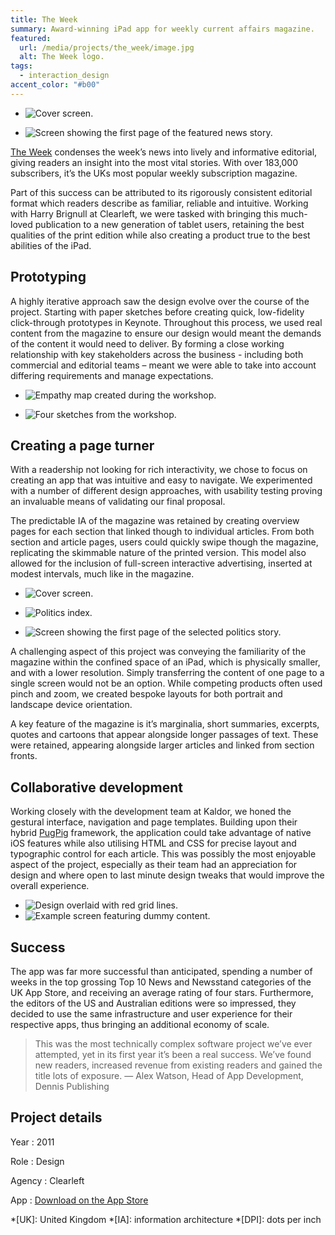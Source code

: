 ```yaml
---
title: The Week
summary: Award-winning iPad app for weekly current affairs magazine.
featured:
  url: /media/projects/the_week/image.jpg
  alt: The Week logo.
tags:
  - interaction_design
accent_color: "#b00"
---
```


- ![Cover screen.](/media/projects/the_week/cover.png#screenshot)

- ![Screen showing the first page of the featured news story.](/media/projects/the_week/story.png#screenshot)

[The Week][1] condenses the week’s news into lively and informative editorial, giving readers an insight into the most vital stories. With over 183,000 subscribers, it’s the UKs most popular weekly subscription magazine.

Part of this success can be attributed to its rigorously consistent editorial format which readers describe as familiar, reliable and intuitive. Working with Harry Brignull at Clearleft, we were tasked with bringing this much-loved publication to a new generation of tablet users, retaining the best qualities of the print edition while also creating a product true to the best abilities of the iPad.

## Prototyping

A highly iterative approach saw the design evolve over the course of the project. Starting with paper sketches before creating quick, low-fidelity click-through prototypes in Keynote. Throughout this process, we used real content from the magazine to ensure our design would meant the demands of the content it would need to deliver. By forming a close working relationship with key stakeholders across the business - including both commercial and editorial teams – meant we were able to take into account differing requirements and manage expectations.

- ![Empathy map created during the workshop.](/media/projects/the_week/empathy_map.jpg)

- ![Four sketches from the workshop.](/media/projects/the_week/workshop_sketches.jpg)

## Creating a page turner

With a readership not looking for rich interactivity, we chose to focus on creating an app that was intuitive and easy to navigate. We experimented with a number of different design approaches, with usability testing proving an invaluable means of validating our final proposal.

The predictable IA of the magazine was retained by creating overview pages for each section that linked though to individual articles. From both section and article pages, users could quickly swipe though the magazine, replicating the skimmable nature of the printed version. This model also allowed for the inclusion of full-screen interactive advertising, inserted at modest intervals, much like in the magazine.

- ![Cover screen.](/media/projects/the_week/cover.png#screenshot "Progression through an issue of the magazine; from cover…")

- ![Politics index.](/media/projects/the_week/index.png#screenshot "…to a section index…")

- ![Screen showing the first page of the selected politics story.](/media/projects/the_week/article.png#screenshot "…to individual article. Double tapping an article reveals a ‘scrubber’ allowing users to skip screens.")

A challenging aspect of this project was conveying the familiarity of the magazine within the confined space of an iPad, which is physically smaller, and with a lower resolution. Simply transferring the content of one page to a single screen would not be an option. While competing products often used pinch and zoom, we created bespoke layouts for both portrait and landscape device orientation.

A key feature of the magazine is it’s marginalia, short summaries, excerpts, quotes and cartoons that appear alongside longer passages of text. These were retained, appearing alongside larger articles and linked from section fronts.

## Collaborative development

Working closely with the development team at Kaldor, we honed the gestural interface, navigation and page templates. Building upon their hybrid [PugPig][2] framework, the application could take advantage of native iOS features while also utilising HTML and CSS for precise layout and typographic control for each article. This was possibly the most enjoyable aspect of the project, especially as their team had an appreciation for design and where open to last minute design tweaks that would improve the overall experience.

- ![Design overlaid with red grid lines.](/media/projects/the_week/grid.png#screenshot)
- ![Example screen featuring dummy content.](/media/projects/the_week/type.png#screenshot)

## Success

The app was far more successful than anticipated, spending a number of weeks in the top grossing Top 10 News and Newsstand categories of the UK App Store, and receiving an average rating of four stars. Furthermore, the editors of the US and Australian editions were so impressed, they decided to use the same infrastructure and user experience for their respective apps, thus bringing an additional economy of scale.

> This was the most technically complex software project we’ve ever attempted, yet in its first year it’s been a real success. We’ve found new readers, increased revenue from existing readers and gained the title lots of exposure.
> — Alex Watson, Head of App Development, Dennis Publishing

## Project details

Year
: 2011

Role
: Design

Agency
: Clearleft

App
: [Download on the App Store](https://itunes.apple.com/gb/app/id468108781)

[1]: https://www.theweek.co.uk
[2]: https://pugpig.com

*[UK]: United Kingdom
*[IA]: information architecture
*[DPI]: dots per inch
